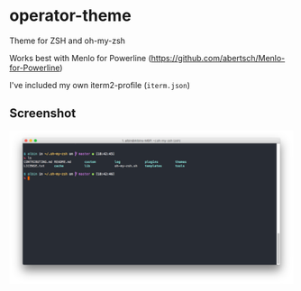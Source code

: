 # operator-theme
Theme for ZSH and oh-my-zsh

Works best with Menlo for Powerline (https://github.com/abertsch/Menlo-for-Powerline)

I've included my own iterm2-profile (`iterm.json`)

## Screenshot
![operator theme screenshot](https://raw.githubusercontent.com/nivv/operator-theme/master/screenshot.png)
